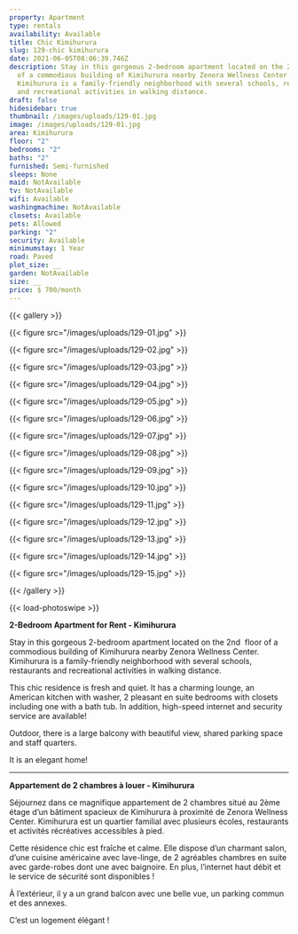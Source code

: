 ```yaml
---
property: Apartment
type: rentals
availability: Available
title: Chic Kimihurura
slug: 129-chic kimihurura
date: 2021-06-05T08:06:39.746Z
description: Stay in this gorgeous 2-bedroom apartment located on the 2nd  floor
  of a commodious building of Kimihurura nearby Zenora Wellness Center.
  Kimihurura is a family-friendly neighborhood with several schools, restaurants
  and recreational activities in walking distance.
draft: false
hidesidebar: true
thumbnail: /images/uploads/129-01.jpg
image: /images/uploads/129-01.jpg
area: Kimihurura
floor: "2"
bedrooms: "2"
baths: "2"
furnished: Semi-furnished
sleeps: None
maid: NotAvailable
tv: NotAvailable
wifi: Available
washingmachine: NotAvailable
closets: Available
pets: Allowed
parking: "2"
security: Available
minimumstay: 1 Year
road: Paved
plot_size: __
garden: NotAvailable
size: __
price: $ 700/month
---
```

{{< gallery >}}

{{< figure src="/images/uploads/129-01.jpg" >}}

{{< figure src="/images/uploads/129-02.jpg" >}}

{{< figure src="/images/uploads/129-03.jpg" >}}

{{< figure src="/images/uploads/129-04.jpg" >}}

{{< figure src="/images/uploads/129-05.jpg" >}}

{{< figure src="/images/uploads/129-06.jpg" >}}

{{< figure src="/images/uploads/129-07.jpg" >}}

{{< figure src="/images/uploads/129-08.jpg" >}}

{{< figure src="/images/uploads/129-09.jpg" >}}

{{< figure src="/images/uploads/129-10.jpg" >}}

{{< figure src="/images/uploads/129-11.jpg" >}}

{{< figure src="/images/uploads/129-12.jpg" >}}

{{< figure src="/images/uploads/129-13.jpg" >}}

{{< figure src="/images/uploads/129-14.jpg" >}}

{{< figure src="/images/uploads/129-15.jpg" >}}

{{< /gallery >}}

{{< load-photoswipe >}}

**2-Bedroom Apartment for Rent - Kimihurura**

Stay in this gorgeous 2-bedroom apartment located on the 2nd  floor of a commodious building of Kimihurura nearby Zenora Wellness Center. Kimihurura is a family-friendly neighborhood with several schools, restaurants and recreational activities in walking distance.

This chic residence is fresh and quiet. It has a charming lounge, an American kitchen with washer, 2 pleasant en suite bedrooms with closets including one with a bath tub. In addition, high-speed internet and security service are available!

Outdoor, there is a large balcony with beautiful view, shared parking space and staff quarters.

It is an elegant home!

---

**Appartement de 2 chambres à louer - Kimihurura**

Séjournez dans ce magnifique appartement de 2 chambres situé au 2ème étage d’un bâtiment spacieux de Kimihurura à proximité de Zenora Wellness Center. Kimihurura est un quartier familial avec plusieurs écoles, restaurants et activités récréatives accessibles à pied.

Cette résidence chic est fraîche et calme. Elle dispose d’un charmant salon, d’une cuisine américaine avec lave-linge, de 2 agréables chambres en suite avec garde-robes dont une avec baignoire. En plus, l’internet haut débit et le service de sécurité sont disponibles !

À l’extérieur, il y a un grand balcon avec une belle vue, un parking commun et des annexes.

C’est un logement élégant !